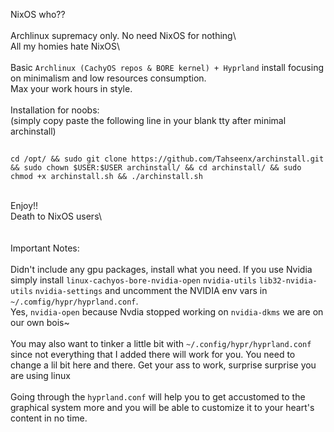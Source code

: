 NixOS who??
<br/>
<br/>Archlinux supremacy only. No need NixOS for nothing\\
<br/>All my homies hate NixOS\\
<br/>
<br/>Basic `Archlinux (CachyOS repos & BORE kernel) + Hyprland` install focusing on minimalism and low resources consumption. <br/>Max your work hours in style.
<br/>
<br/>Installation for noobs:
<br/>(simply copy paste the following line in your blank tty after minimal archinstall)

##
    cd /opt/ && sudo git clone https://github.com/Tahseenx/archinstall.git && sudo chown $USER:$USER archinstall/ && cd archinstall/ && sudo chmod +x archinstall.sh && ./archinstall.sh


<br/>Enjoy!!
<br/>Death to NixOS users\\
<br/>
<br/>
<br/>Important Notes:
<br/>
<br/>Didn't include any gpu packages, install what you need. If you use Nvidia simply install `linux-cachyos-bore-nvidia-open` `nvidia-utils` `lib32-nvidia-utils` `nvidia-settings` and uncomment the NVIDIA env vars in `~/.comfig/hypr/hyprland.conf`.
<br/>Yes, `nvidia-open` because Nvdia stopped working on `nvidia-dkms` we are on our own bois~
<br/>
<br/>You may also want to tinker a little bit with `~/.config/hypr/hyprland.conf` since not everything that I added there will work for you. You need to change a lil bit here and there. Get your ass to work, surprise surprise you are using linux\
<br/>Going through the `hyprland.conf` will help you to get accustomed to the graphical system more and you will be able to customize it to your heart's content in no time.
